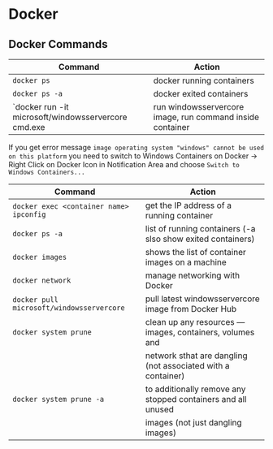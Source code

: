 # Docker

## Docker Commands

| Command                                                     |               Action                                          |
|-------------------------------------------------------------|---------------------------------------------------------------|
|`docker ps`                                                  | docker running containers                                     |
|`docker ps -a`                                               | docker exited containers                                      |
|`docker run -it microsoft/windowsservercore cmd.exe          | run windowsservercore image, run command inside container     |

If you get error message `image operating system "windows" cannot be used on this platform` you need to switch to Windows Containers on Docker -> Right Click on Docker Icon in Notification Area and choose `Switch to Windows Containers...`

| Command                                                     |               Action                                          |
|-------------------------------------------------------------|---------------------------------------------------------------|
|`docker exec <container name> ipconfig`                      | get the IP address of a running container                     |
|`docker ps -a`                                               | list of running containers (-a slso show exited containers)   |
|`docker images`                                              | shows the list of container images on a machine               |
|`docker network`                                             | manage networking with Docker                                 |
|`docker pull microsoft/windowsservercore`                    | pull latest windowsservercore image from Docker Hub           |
|`docker system prune`                                        | clean up any resources — images, containers, volumes and      |
|                                                             | network sthat are dangling (not associated with a container)  |
|`docker system prune -a`                                     | to additionally remove any stopped containers and all unused  |
|                                                             | images (not just dangling images)  |
